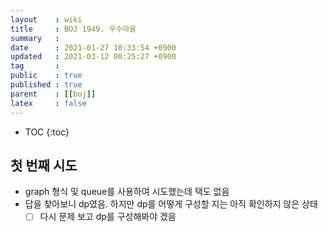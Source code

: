 ```yaml
---
layout    : wiki
title     : BOJ 1949. 우수마을
summary   : 
date      : 2021-01-27 10:33:54 +0900
updated   : 2021-03-12 00:25:27 +0900
tag       : 
public    : true
published : true
parent    : [[boj]]
latex     : false
---
```

* TOC
{:toc}

## 첫 번째 시도
- graph 형식 및 queue를 사용하여 시도했는데 택도 없음
- 답을 찾아보니 dp였음. 하지만 dp를 어떻게 구성할 지는 아직 확인하지 않은 상태
	- [ ] 다시 문제 보고 dp를 구성해봐야 겠음
